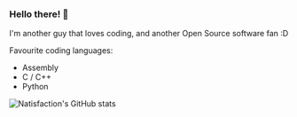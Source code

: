 ### Hello there! 👋

I'm another guy that loves coding, and another Open Source software fan :D

Favourite coding languages:

-  Assembly
-  C / C++
-  Python

![Natisfaction's GitHub stats](https://github-readme-stats.vercel.app/api?username=Natisfaction&show_icons=true&theme=synthwave)

